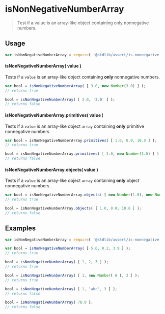 # isNonNegativeNumberArray

> Test if a value is an array-like object containing only nonnegative numbers.


<section class="usage">

## Usage

``` javascript
var isNonNegativeNumberArray = require( '@stdlib/assert/is-nonnegative-number-array' );
```

#### isNonNegativeNumberArray( value )

Tests if a `value` is an array-like object containing __only__ nonnegative numbers.

<!-- eslint-disable no-new-wrappers -->

``` javascript
var bool = isNonNegativeNumberArray( [ 3.0, new Number(3.0) ] );
// returns true

bool = isNonNegativeNumberArray( [ 3.0, '3.0' ] );
// returns false
```

#### isNonNegativeNumberArray.primitives( value )

Tests if a `value` is an array-like object `array` containing __only__ primitive nonnegative numbers.

<!-- eslint-disable no-new-wrappers -->

``` javascript
var bool = isNonNegativeNumberArray.primitives( [ 1.0, 0.0, 10.0 ] );
// returns true

bool = isNonNegativeNumberArray.primitives( [ 3.0, new Number(1.0) ] );
// returns false
```

#### isNonNegativeNumberArray.objects( value )

Tests if a `value` is an array-like object `array` containing __only__ object nonnegative numbers.

<!-- eslint-disable no-new-wrappers, max-len -->

``` javascript
var bool = isNonNegativeNumberArray.objects( [ new Number(1.0), new Number(1.0) ] );
// returns true

bool = isNonNegativeNumberArray.objects( [ 1.0, 0.0, 10.0 ] );
// returns false
```

</section>

<!-- /.usage -->


<section class="examples">

## Examples

<!-- eslint-disable no-new-wrappers -->

``` javascript
var isNonNegativeNumberArray = require( '@stdlib/assert/is-nonnegative-number-array' );

var bool = isNonNegativeNumberArray( [ 5.0, 0.2, 3.9 ] );
// returns true

bool = isNonNegativeNumberArray( [ 1, 2, 3 ] );
// returns true

bool = isNonNegativeNumberArray( [ 1, new Number( 6 ), 3 ] );
// returns true

bool = isNonNegativeNumberArray( [ 1, 'abc', 3 ] );
// returns false

bool = isNonNegativeNumberArray( 78.0 );
// returns false
```

</section>

<!-- /.examples -->


<section class="links">

</section>

<!-- /.links -->
